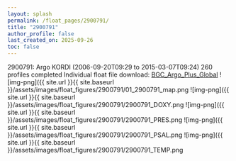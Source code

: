```yaml
---
layout: splash
permalink: /float_pages/2900791/
title: "2900791"
author_profile: false
last_created_on: 2025-09-26
toc: false
---
```

 
2900791: Argo KORDI (2006-09-20T09:29 to 2015-03-07T09:24)
260 profiles completed
Individual float file download: [BGC_Argo_Plus_Global](https://ftp.soest.hawaii.edu/bgc_argo_plus/Individual_Floats/outliers_removed/2900791_Sprof_processed.nc)
![img-png]({{ site.url }}{{ site.baseurl }}/assets/images/float_figures/2900791/01_2900791_map.png
![img-png]({{ site.url }}{{ site.baseurl }}/assets/images/float_figures/2900791/2900791_DOXY.png
![img-png]({{ site.url }}{{ site.baseurl }}/assets/images/float_figures/2900791/2900791_PRES.png
![img-png]({{ site.url }}{{ site.baseurl }}/assets/images/float_figures/2900791/2900791_PSAL.png
![img-png]({{ site.url }}{{ site.baseurl }}/assets/images/float_figures/2900791/2900791_TEMP.png

